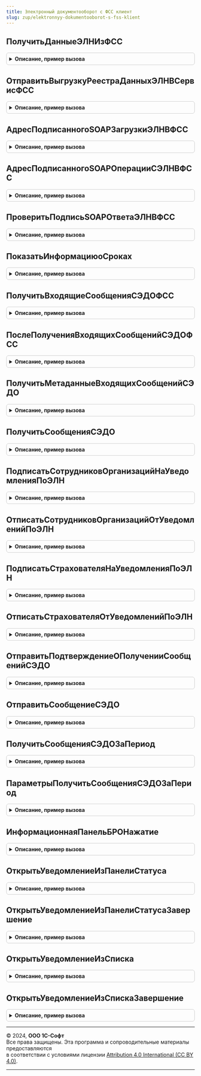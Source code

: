 ```yaml
---
title: Электронный документооборот с ФСС клиент
slug: zup/elektronnyy-dokumentooborot-s-fss-klient
---
```



## ПолучитьДанныеЭЛНИзФСС
<details style="margin: 1em 0; padding: 0.5em; border: 1px solid #ccc; border-radius: 6px;">

<summary style="font-weight: bold; cursor: pointer;">Описание, пример вызова</summary>

```bsl

// Получение от веб-сервису СФР и расшифровка, проверка подписи листка нетрудоспособности.
//
// Параметры:
//  ВыполняемоеОповещение       - ОписаниеОповещения - описание процедуры, принимающей результат.
//    Результат                            - Структура:
//      * ПодписьВалидна                     - Булево - результат проверки подписи.
//      * АдресРасшифрованногоОтветаSOAP     - Строка - адрес во временном хранилище незашифрованного ответа SOAP от веб-сервиса СФР.
//                                         - Неопределено - при ошибке.
//
//  ЗапросДляПолученияЭЛН - Структура:
//    * Организация                - СправочникСсылка.Организации - организация, сертификатом которой для ФСС подписывать.
//    * РегистрационныйНомерФСС    - Строка - регистрационный номер СФР или регистрационный номер ФСС организации.
//    * ЭтоРегистрационныйНомерСФР - Булево или Неопределено - необязательный ключ, указывает на передачу в ключе
//                                   "РегистрационныйНомерФСС" регистрационного номера СФР.
//    * ТекстXML                   - Строка - XML запроса SOAP операции с листком нетрудоспособности без подписи.
//
Процедура ПолучитьДанныеЭЛНИзФСС(ВыполняемоеОповещение, ЗапросДляПолученияЭЛН) Экспорт
```

Пример вызова
```bsl
ЭлектронныйДокументооборотСФССКлиент.ПолучитьДанныеЭЛНИзФСС(ВыполняемоеОповещение, ЗапросДляПолученияЭЛН) 
```
</details>

## ОтправитьВыгрузкуРеестраДанныхЭЛНВСервисФСС
<details style="margin: 1em 0; padding: 0.5em; border: 1px solid #ccc; border-radius: 6px;">

<summary style="font-weight: bold; cursor: pointer;">Описание, пример вызова</summary>

```bsl

// Подписание, шифрование, отправка на веб-сервису ФСС реестра электронных листков нетрудоспособности и получение результатов.
//
// Параметры:
//  ВыполняемоеОповещение   - ОписаниеОповещения - описание процедуры, принимающей результат.
//    Результат                            - Структура:
//      * ПодписьВалидна                     - Булево - результат проверки подписи.
//      * АдресРасшифрованногоОтветаSOAP     - Строка - адрес во временном хранилище незашифрованного ответа SOAP от веб-сервиса ФСС.
//                                         - Неопределено - при ошибке.
//
//  ВыгрузкаРеестраДанныхЭЛН - Структура:
//    * Организация             - СправочникСсылка.Организации - организация, сертификатом которой для ФСС подписывать.
//    * РегистрационныйНомерФСС - Строка - регистрационный номер организации в ФСС.
//    * ТекстXML                - Строка - XML выгрузки реестра ЭЛН.
//
Процедура ОтправитьВыгрузкуРеестраДанныхЭЛНВСервисФСС( Экспорт
```

Пример вызова
```bsl
ЭлектронныйДокументооборотСФССКлиент.ОтправитьВыгрузкуРеестраДанныхЭЛНВСервисФСС();
```
</details>

## АдресПодписанногоSOAPЗагрузкиЭЛНВФСС
<details style="margin: 1em 0; padding: 0.5em; border: 1px solid #ccc; border-radius: 6px;">

<summary style="font-weight: bold; cursor: pointer;">Описание, пример вызова</summary>

```bsl

// Устарела. Используется в составе ОтправитьВыгрузкуРеестраДанныхЭЛНВСервисФСС.
// Получение адреса подписанного, зашифрованного запроса к веб-сервису ФСС для отправки реестра листков нетрудоспособности.
//
// Параметры:
//  ВыполняемоеОповещение   - ОписаниеОповещения - описание процедуры, принимающей результат.
//    Результат               - Строка - адрес во временном хранилище подписанного или подписанного и зашифрованного запроса SOAP
//                                       к веб-сервису ФСС.
//                              Неопределено - при ошибке.
//
//  ОрганизацияСсылка       - СправочникСсылка.Организации - организация, сертификатом которой для ФСС подписывать.
//
//  РегистрационныйНомерФСС - Строка - регистрационный номер ФСС.
//
//  ВыгрузкаЭЛН             - Строка - XML выгрузки ЭЛН.
//
//  ЗашифроватьSOAP         - Булево - если Истина, запрос будет подписан и зашифрован, иначе только подписан.
//
Процедура АдресПодписанногоSOAPЗагрузкиЭЛНВФСС( Экспорт
```

Пример вызова
```bsl
ЭлектронныйДокументооборотСФССКлиент.АдресПодписанногоSOAPЗагрузкиЭЛНВФСС();
```
</details>

## АдресПодписанногоSOAPОперацииСЭЛНВФСС
<details style="margin: 1em 0; padding: 0.5em; border: 1px solid #ccc; border-radius: 6px;">

<summary style="font-weight: bold; cursor: pointer;">Описание, пример вызова</summary>

```bsl

// Устарела. Используется в составе ПолучитьДанныеЭЛНИзФСС.
// Получение адреса подписанного, зашифрованного запроса к веб-сервису ФСС для выполнения операции с листком нетрудоспособности
// (получения ЭЛН, прекращения действия ЭЛН).
//
// Параметры:
//  ВыполняемоеОповещение       - ОписаниеОповещения - описание процедуры, принимающей результат.
//    Результат                   - Строка - адрес во временном хранилище подписанного или подписанного и зашифрованного запроса SOAP
//                                           к веб-сервису ФСС.
//                                  Неопределено - при ошибке.
//
//  ОрганизацияСсылка           - СправочникСсылка.Организации - организация, сертификатом которой для ФСС подписывать.
//
//  ВыгрузкаЗапросаОперацииСЭЛН - Строка - XML запроса SOAP операции с листком нетрудоспособности без подписи.
//
//  ЗашифроватьSOAP             - Булево - если Истина, запрос будет подписан и зашифрован, иначе только подписан.
//
Процедура АдресПодписанногоSOAPОперацииСЭЛНВФСС( Экспорт
```

Пример вызова
```bsl
ЭлектронныйДокументооборотСФССКлиент.АдресПодписанногоSOAPОперацииСЭЛНВФСС();
```
</details>

## ПроверитьПодписьSOAPОтветаЭЛНВФСС
<details style="margin: 1em 0; padding: 0.5em; border: 1px solid #ccc; border-radius: 6px;">

<summary style="font-weight: bold; cursor: pointer;">Описание, пример вызова</summary>

```bsl

// Устарела. Используется в составе ПолучитьДанныеЭЛНИзФСС и ОтправитьВыгрузкуРеестраДанныхЭЛНВСервисФСС.
// Получение адреса расшифрованного ответа веб-сервиса ФСС на запрос операции с листком нетрудоспособности, а также результатов
// проверки подписи ответа.
//
// Параметры:
//  ВыполняемоеОповещение                - ОписаниеОповещения - описание процедуры, принимающей результат.
//    Результат                            - Структура:
//      * ПодписьВалидна                     - Булево - результат проверки подписи.
//      * АдресРасшифрованногоОтветаSOAP     - Строка - адрес во временном хранилище незашифрованного ответа SOAP от веб-сервиса ФСС.
//                                         - Неопределено - при ошибке.
//
//  ОрганизацияСсылка                    - СправочникСсылка.Организации - организация, сертификатом которой для ФСС расшифровывать.
//
//  АдресПодписанногоОтветаSOAP          - Строка - адрес во временном хранилище SOAP подписанного или подписанного и зашифрованного
//                                                  ответа SOAP от веб-сервиса ФСС.
//
//  РасшифроватьSOAP                     - Булево - если Истина, будет выполнена дешифрация и проверка подписи, иначе только проверка
//                                                  подписи.
//
Процедура ПроверитьПодписьSOAPОтветаЭЛНВФСС( Экспорт
```

Пример вызова
```bsl
ЭлектронныйДокументооборотСФССКлиент.ПроверитьПодписьSOAPОтветаЭЛНВФСС();
```
</details>

## ПоказатьИнформациюоСроках
<details style="margin: 1em 0; padding: 0.5em; border: 1px solid #ccc; border-radius: 6px;">

<summary style="font-weight: bold; cursor: pointer;">Описание, пример вызова</summary>

```bsl

Процедура ПоказатьИнформациюоСроках() Экспорт
```

Пример вызова
```bsl
ЭлектронныйДокументооборотСФССКлиент.ПоказатьИнформациюоСроках() 
```
</details>

## ПолучитьВходящиеСообщенияСЭДОФСС
<details style="margin: 1em 0; padding: 0.5em; border: 1px solid #ccc; border-radius: 6px;">

<summary style="font-weight: bold; cursor: pointer;">Описание, пример вызова</summary>

```bsl

// Получает данные входящих сообщений СЭДО ФСС.
// Параметры:
//  ОповещениеОбратногоВызова       - ОписаниеОповещения - описание процедуры, принимающей результат:
//    Результат                     -  Структура:
//      * БылиОшибки           - Булево - если Истина, то при выполнении операции возникали ошибки.
//      * ОшибкиПоОрганизациям - Соответствие - возвращаются массивы описаний ошибок в разрезе по организациям.
//      * ДанныеСообщенийПоОрганизациям - Соответствие - ключ соответствия организация, значение - массив структур с полями:
//        * Идентификатор           - Строка - идентификатор сообщения.
//        * Тип                     - Число  - тип сообщения согласно спецификации.
//        * Получатель              - Строка - идентификатор получателя.
//        * ТребуетсяПодтверждение  - Булево - требуется подтверждение о прочтении сообщения.
//        * Содержимое              - Строка - текстовое содержимое сообщения.
//        * Новое                   - Булево - признак того, что это это новое сообщение, данные которого ещё не были загружены.
//        * РегистрационныйНомерСФР - Строка - регистрационный номер СФР организации страхователя.
//      * РезультатыПоОрганизациям - Соответствие - ключ соответствия организация, значение - массив структур с полями:
//        * Выполнено            - Булево - признак успешного выполнения операции.
//        * ОписаниеОшибки       - Строка - содержит описание ошибки в случае, если Выполнено установлено в Ложь.
//        * ДанныеСообщения      - Структура - см. описание структуры ДанныеСообщенийПоОрганизациям.
//        * Идентификатор        - Строка - идентификатор сообщения.
//  Организации                     - Массив - массив организаций, по которым нужно получить сообщения.
//  ЗадаватьВопросОТестовомСервере  - Булево.
//  ПоказыватьДлительнуюОперацию    - Булево.
//  ТипВзаимодействия               - Число - Неопределено или 2 - обмен для страхователя, 3 - для организации (МЧД).
//
Процедура ПолучитьВходящиеСообщенияСЭДОФСС( Экспорт
```

Пример вызова
```bsl
ЭлектронныйДокументооборотСФССКлиент.ПолучитьВходящиеСообщенияСЭДОФСС();
```
</details>

## ПослеПолученияВходящихСообщенийСЭДОФСС
<details style="margin: 1em 0; padding: 0.5em; border: 1px solid #ccc; border-radius: 6px;">

<summary style="font-weight: bold; cursor: pointer;">Описание, пример вызова</summary>

```bsl

Процедура ПослеПолученияВходящихСообщенийСЭДОФСС(Результат, ПараметрыОбработчика) Экспорт
```

Пример вызова
```bsl
ЭлектронныйДокументооборотСФССКлиент.ПослеПолученияВходящихСообщенийСЭДОФСС(Результат, ПараметрыОбработчика) 
```
</details>

## ПолучитьМетаданныеВходящихСообщенийСЭДО
<details style="margin: 1em 0; padding: 0.5em; border: 1px solid #ccc; border-radius: 6px;">

<summary style="font-weight: bold; cursor: pointer;">Описание, пример вызова</summary>

```bsl

// Получает список входящих сообщений для организаций-страхователей с сервера СЭДО ФСС.
//
// Параметры:
//  ОповещениеОбратногоВызова       - ОписаниеОповещения - описание процедуры, принимающей результат.
//    Результат                            - Структура:
//      * Выполнено         - Булево - признак успешного выполнения операции.
//      * ОписаниеОшибки    - Строка - содержит описание ошибки в случае, если Выполнено установлено в Ложь.
//      * ДанныеСообщенийПоОрганизациям   - Соответствие - соответствие организаций данным сообщений.
//        * Ключ     - СправочникСсылка.Организации - организация, для который были получены данные сообщений.
//        * Значение - Массив - массив структур с данными сообщений:
//          * Идентификатор          - Строка - идентификатор сообщения.
//          * Тип                    - Число  - тип сообщения согласно спецификации.
//          * Получатель             - Строка - идентификатор получателя.
//          * ТребуетсяПодтверждение - Булево - требуется подтверждение о прочтении сообщения.
//          * Новое                  - Булево - признак того, что это новое сообщение, данные которого ещё не были загружены.
//          * РегистрационныйНомерСФР - Строка - регистрационный номер СФР организации страхователя.
//  Организации     - Массив - список организаций, для которых будет запрошен список сообщений.
//  ДатаСообщений  - Дата - дата, за которую будет возвращен список входящих сообщений.
//
Процедура ПолучитьМетаданныеВходящихСообщенийСЭДО(ОповещениеОбратногоВызова, Экспорт
```

Пример вызова
```bsl
ЭлектронныйДокументооборотСФССКлиент.ПолучитьМетаданныеВходящихСообщенийСЭДО(ОповещениеОбратногоВызова, );
```
</details>

## ПолучитьСообщенияСЭДО
<details style="margin: 1em 0; padding: 0.5em; border: 1px solid #ccc; border-radius: 6px;">

<summary style="font-weight: bold; cursor: pointer;">Описание, пример вызова</summary>

```bsl

// Получает содержимое входящих сообщений для страхователя с сервера СЭДО ФСС.
//
// Параметры:
//  ОповещениеОбратногоВызова        - ОписаниеОповещения - описание процедуры, принимающей результат:
//    Результат  - Структура:
//      * БылиОшибки           - Булево - если Истина, то при выполнении операции возникали ошибки.
//      * Ошибки               - Массив - содержит описание ошибки в случае, если Выполнено установлено в Ложь.
//      * ДанныеСообщений   - Массив - массив структур с данными сообщений:
//          * Идентификатор           - Строка - идентификатор сообщения.
//          * Тип                     - Число - тип сообщения согласно спецификации.
//          * Получатель              - Строка - идентификатор получателя.
//          * Содержимое              - Строка - текстовое содержимое сообщения.
//          * ТребуетсяПодтверждение  - Булево - требуется подтверждение о прочтении сообщения
//          * РегистрационныйНомерСФР - Строка - регистрационный номер СФР организации страхователя.
//      * РезультатыПолучения    - Массив - массив структур с полями:
//          * Выполнено            - Булево - признак успешного выполнения операции.
//          * ОписаниеОшибки       - Строка - содержит описание ошибки в случае, если Выполнено установлено в Ложь.
//          * ДанныеСообщения      - Структура - см. описание структуры ДанныеСообщений.
//          * Идентификатор        - Строка - идентификатор сообщения.
//  Организация                      - СправочникСсылка.Организации - организация страхователь.
//  Идентификаторы                   - Массив - массив строковых идентификаторов сообщений, которые требуется получить.
//  ОткрыватьФормуДлительнойОперации - Булево
//  ЗадаватьВопросОТестовомСервере   - Булево
//  ТипыВзаимодействий               - Массив - типы взаимодействий по идентификаторам сообщений
//                                              при значении Неопределено берутся типы взаимодействия по умолчанию
//                                              ДокументооборотСФССКлиентСервер.ТипВзаимодействияСтраховательСЭДО(),
//                                              для МЧД использовать тип взаимодействия
//                                              ДокументооборотСФССКлиентСервер.ТипВзаимодействияОрганизацияСЭДО().
//
Процедура ПолучитьСообщенияСЭДО( Экспорт
```

Пример вызова
```bsl
ЭлектронныйДокументооборотСФССКлиент.ПолучитьСообщенияСЭДО();
```
</details>

## ПодписатьСотрудниковОрганизацийНаУведомленияПоЭЛН
<details style="margin: 1em 0; padding: 0.5em; border: 1px solid #ccc; border-radius: 6px;">

<summary style="font-weight: bold; cursor: pointer;">Описание, пример вызова</summary>

```bsl

// Подписывает сотрудников на уведомления об изменении статусов ЭЛН в ФСС.
// Параметры:
//  ОповещениеОбратногоВызова       - ОписаниеОповещения - описание процедуры, принимающей результат:
//    Результат                     -  Структура:
//      * БылиОшибки           - Булево - если Истина, то при выполнении операции возникали ошибки.
//      * Ошибки               - Массив - содержит описания ошибок.
//      * РезультатыОперации   - Соответствие - результаты операции в разрезе организаций. Поля значения:
//         * Выполнено            - Булево - признак успешного выполнения операции.
//         * ОписаниеОшибки       - Строка - содержит описание ошибки в случае, если Выполнено установлено в Ложь.
//         * ИдентификаторЗапроса - Строка - идентификатор отправленного запроса.
//  СНИЛСыСотрудниковОрганизаций - Соответствие - СНИЛСы сотрудников в разрезе организаций.
//    * Ключ     - СправочникСсылка.Организации - организация.
//    * Значение - Массив - массив строк со СНИЛС сотрудников, значения СНИЛС должны содержать только цифры.
//  ПринудительноОткрепить - Булево - признак принудительно открепления сотрудников от предыдущего работодателя.
//
Процедура ПодписатьСотрудниковОрганизацийНаУведомленияПоЭЛН(ОповещениеОбратногоВызова, Экспорт
```

Пример вызова
```bsl
ЭлектронныйДокументооборотСФССКлиент.ПодписатьСотрудниковОрганизацийНаУведомленияПоЭЛН(ОповещениеОбратногоВызова, );
```
</details>

## ОтписатьСотрудниковОрганизацийОтУведомленийПоЭЛН
<details style="margin: 1em 0; padding: 0.5em; border: 1px solid #ccc; border-radius: 6px;">

<summary style="font-weight: bold; cursor: pointer;">Описание, пример вызова</summary>

```bsl

// Отписывает сотрудников от уведомлений об изменении статусов ЭЛН в ФСС.
// Параметры:
//  ОповещениеОбратногоВызова       - ОписаниеОповещения - описание процедуры, принимающей результат:
//    Результат                     -  Структура:
//      * БылиОшибки           - Булево - если Истина, то при выполнении операции возникали ошибки.
//      * Ошибки               - Массив - содержит описания ошибок.
//      * РезультатыОперации   - Соответствие - результаты операции в разрезе организаций. Поля значения:
//         * Выполнено            - Булево - признак успешного выполнения операции.
//         * ОписаниеОшибки       - Строка - содержит описание ошибки в случае, если Выполнено установлено в Ложь.
//         * ИдентификаторЗапроса - Строка - идентификатор отправленного запроса.
//  СНИЛСыСотрудниковОрганизаций - Соответствие - СНИЛСы сотрудников в разрезе организаций.
//    * Ключ     - СправочникСсылка.Организации - организация.
//    * Значение - Массив - массив строк со СНИЛС сотрудников, значения СНИЛС должны содержать только цифры.
//
Процедура ОтписатьСотрудниковОрганизацийОтУведомленийПоЭЛН(ОповещениеОбратногоВызова, Экспорт
```

Пример вызова
```bsl
ЭлектронныйДокументооборотСФССКлиент.ОтписатьСотрудниковОрганизацийОтУведомленийПоЭЛН(ОповещениеОбратногоВызова, );
```
</details>

## ПодписатьСтрахователяНаУведомленияПоЭЛН
<details style="margin: 1em 0; padding: 0.5em; border: 1px solid #ccc; border-radius: 6px;">

<summary style="font-weight: bold; cursor: pointer;">Описание, пример вызова</summary>

```bsl

// Подписывает страхователя на уведомления об изменения статусов ЭЛН в ФСС.
// Для получения уведомлений требуется также подписка сотрудников (см. ПодписатьСотрудниковНаУведомленияПоЭЛН).
// Параметры:
//  ОповещениеОбратногоВызова       - ОписаниеОповещения - описание процедуры, принимающей результат:
//    Результат                     -  Структура:
//      * Выполнено            - Булево - признак успешного выполнения операции.
//      * ОписаниеОшибки       - Строка - содержит описание ошибки в случае, если Выполнено установлено в Ложь.
//      * ИдентификаторЗапроса - Строка - идентификатор отправленного запроса.
//  Организация             - СправочникСсылка.Организации - организация страхователь.
//
Процедура ПодписатьСтрахователяНаУведомленияПоЭЛН(ОповещениеОбратногоВызова, Экспорт
```

Пример вызова
```bsl
ЭлектронныйДокументооборотСФССКлиент.ПодписатьСтрахователяНаУведомленияПоЭЛН(ОповещениеОбратногоВызова, );
```
</details>

## ОтписатьСтрахователяОтУведомленийПоЭЛН
<details style="margin: 1em 0; padding: 0.5em; border: 1px solid #ccc; border-radius: 6px;">

<summary style="font-weight: bold; cursor: pointer;">Описание, пример вызова</summary>

```bsl

// Отписывает страхователя от уведомлений об изменении статусов ЭЛН в ФСС.
// Параметры:
//  ОповещениеОбратногоВызова       - ОписаниеОповещения - описание процедуры, принимающей результат:
//    Результат                     -  Структура:
//      * Выполнено            - Булево - признак успешного выполнения операции.
//      * ОписаниеОшибки       - Строка - содержит описание ошибки в случае, если Выполнено установлено в Ложь.
//      * ИдентификаторЗапроса - Строка - идентификатор отправленного запроса.
//  Организация             - СправочникСсылка.Организации - организация страхователь.
//
Процедура ОтписатьСтрахователяОтУведомленийПоЭЛН(ОповещениеОбратногоВызова, Экспорт
```

Пример вызова
```bsl
ЭлектронныйДокументооборотСФССКлиент.ОтписатьСтрахователяОтУведомленийПоЭЛН(ОповещениеОбратногоВызова, );
```
</details>

## ОтправитьПодтверждениеОПолученииСообщенийСЭДО
<details style="margin: 1em 0; padding: 0.5em; border: 1px solid #ccc; border-radius: 6px;">

<summary style="font-weight: bold; cursor: pointer;">Описание, пример вызова</summary>

```bsl

// Отправляет подтверждение о получении сообщений на сервер СЭДО ФСС.
//
// Параметры:
//  ОповещениеОбратногоВызова       - ОписаниеОповещения - описание процедуры, принимающей результат:
//    Результат  - Структура:
//      * Выполнено           - Булево - признак успешного выполнения операции.
//      * ОписаниеОшибки      - Строка - содержит описание ошибки в случае, если Выполнено установлено в Ложь.
//      * ИдентификаторЗапроса - Строка - идентификатор отправленного запроса.
//  Организация             - СправочникСсылка.Организации - организация страхователь.
//  ИдентификаторыСообщений  - Массив, Строка, УникальныйИдентификатор - идентификаторы сообщений, на которые будет отправлено подтверждение.
//  ПослеОтправкиПолучитьВходящие - Булево - если Истина, то после отправки подтверждений будут получены входящие сообщения.
//
Процедура ОтправитьПодтверждениеОПолученииСообщенийСЭДО(ОповещениеОбратногоВызова, Экспорт
```

Пример вызова
```bsl
ЭлектронныйДокументооборотСФССКлиент.ОтправитьПодтверждениеОПолученииСообщенийСЭДО(ОповещениеОбратногоВызова, );
```
</details>

## ОтправитьСообщениеСЭДО
<details style="margin: 1em 0; padding: 0.5em; border: 1px solid #ccc; border-radius: 6px;">

<summary style="font-weight: bold; cursor: pointer;">Описание, пример вызова</summary>

```bsl

// Отправляет произвольное сообщение на сервер СЭДО ФСС.
//
// Параметры:
//  ОповещениеОбратногоВызова - ОписаниеОповещения - описание процедуры, принимающей результат:
//    Результат                    - Структура:
//      * Выполнено            - Булево - признак успешного выполнения операции.
//      * ОписаниеОшибки       - Строка - содержит описание ошибки в случае, если Выполнено установлено в Ложь.
//      * ИдентификаторЗапроса - Строка - идентификатор отправленного запроса.
//      * ИдентификаторПакета  - Строка - идентификатор отправленного пакета (пустая строка при отправке напрямую).
//      * ОбменЧерезОператора  - Булево.
//  ПараметрыСообщения             - Структура - параметры отправки сообщения со структурой, как формируется функцией
//                                               "ЭлектронныйДокументооборотСФСС.ПараметрыОтправитьСообщениеСЭДО"
//  ЗадаватьВопросОТестовомСервере - Булево    - показывать вопрос, если установлен тестовый режим,
//                                               по умолчанию Истина, в случае серии вызовов для непервого вызова
//                                               стоит задавать Ложь.
//
Процедура ОтправитьСообщениеСЭДО( Экспорт
```

Пример вызова
```bsl
ЭлектронныйДокументооборотСФССКлиент.ОтправитьСообщениеСЭДО();
```
</details>

## ПолучитьСообщенияСЭДОЗаПериод
<details style="margin: 1em 0; padding: 0.5em; border: 1px solid #ccc; border-radius: 6px;">

<summary style="font-weight: bold; cursor: pointer;">Описание, пример вызова</summary>

```bsl

// Получет сообщений СЭДО СФР за период.
// Параметры:
//  ОповещениеОбратногоВызова        - ОписаниеОповещения - описание процедуры, принимающей результат:
//    Результат  - Структура:
//      * БылиОшибки           - Булево - если Истина, то при выполнении операции возникали ошибки.
//      * Ошибки               - Массив - содержит описание ошибки в случае, если Выполнено установлено в Ложь.
//      * ДанныеСообщений   - Массив - массив структур с данными сообщений:
//          * Идентификатор          - Строка - идентификатор сообщения.
//          * Тип                    - Число - тип сообщения согласно спецификации.
//          * Получатель             - Строка - идентификатор получателя.
//          * Содержимое             - Строка - текстовое содержимое сообщения.
//          * ТребуетсяПодтверждение - Булево - требуется подтверждение о прочтении сообщения.
//      * РезультатыПолучения    - Массив - массив структур с полями:
//          * Выполнено            - Булево - признак успешного выполнения операции.
//          * ОписаниеОшибки       - Строка - содержит описание ошибки в случае, если Выполнено установлено в Ложь.
//          * ДанныеСообщения      - Структура - см. описание структуры ДанныеСообщений.
//          * Идентификатор        - Строка - идентификатор сообщения.
//  Организации                      - Массив из СправочникСсылка.Организации - организации страхователи.
//  ДатаНачала                       - Дата - дата и время начала периода.
//  ДатаОкончания                    - Дата - дата и время окончания периода.
//  ПараметрыПолучения               - Структура - см. ПараметрыПолучитьСообщенияСЭДОЗаПериод.
Процедура ПолучитьСообщенияСЭДОЗаПериод(ОповещениеОбратногоВызова, Экспорт
```

Пример вызова
```bsl
ЭлектронныйДокументооборотСФССКлиент.ПолучитьСообщенияСЭДОЗаПериод(ОповещениеОбратногоВызова, );
```
</details>

## ПараметрыПолучитьСообщенияСЭДОЗаПериод
<details style="margin: 1em 0; padding: 0.5em; border: 1px solid #ccc; border-radius: 6px;">

<summary style="font-weight: bold; cursor: pointer;">Описание, пример вызова</summary>

```bsl

// Параметры метода ПолучитьСообщенияСЭДОЗаПериод.
//
// Возвращаемое значение:
//  ОткрыватьФормуДлительнойОперации - Булево - по умолчанию Истина.
//  ЗадаватьВопросОТестовомСервере   - Булево - по умолчанию Истина.
//  ТипВзаимодействия                - Число  - тип взаимодействия с сервером СЭДО (2 - страхователь,
//                                              3 - организация, используется для МЧД).
//  СброситьСвойстваОбменаПоСЭДОЧерезОператора - Булево - по умолчанию Истина.
//  ПринудительноПовторноПолучитьСообщения - Булево - если Истина, то сообщения за период будут загружены,
//                                                    даже если у сообщения снят признак Новое.
Функция ПараметрыПолучитьСообщенияСЭДОЗаПериод() Экспорт
```

Пример вызова
```bsl
Результат = ЭлектронныйДокументооборотСФССКлиент.ПараметрыПолучитьСообщенияСЭДОЗаПериод() 
```
</details>

## ИнформационнаяПанельБРОНажатие
<details style="margin: 1em 0; padding: 0.5em; border: 1px solid #ccc; border-radius: 6px;">

<summary style="font-weight: bold; cursor: pointer;">Описание, пример вызова</summary>

```bsl

// Метод отрабатывает нажатие на элементы в информационной панели БРО для ЗУП
//
// Параметры:
//  Форма	 - УправляемаяФорма - Форма, в которой располагается элемент.
//  Ссылка	 - Строка - Значение, которое пришло в метод формы Подключаемый_ИнформационнаяПанельБРООбработкаНавигационнойСсылки
//             в парамете НавигационнаяСсылкаФорматированнойСтроки.
//  СтандартнаяОбработка - Булево - Значение, которое пришло в метод формы
//             Подключаемый_ИнформационнаяПанельБРООбработкаНавигационнойСсылки в парамете ОбработкаНавигационнойСсылки.
//
Процедура ИнформационнаяПанельБРОНажатие(Форма, Ссылка, СтандартнаяОбработка) Экспорт
```

Пример вызова
```bsl
ЭлектронныйДокументооборотСФССКлиент.ИнформационнаяПанельБРОНажатие(Форма, Ссылка, СтандартнаяОбработка) 
```
</details>

## ОткрытьУведомлениеИзПанелиСтатуса
<details style="margin: 1em 0; padding: 0.5em; border: 1px solid #ccc; border-radius: 6px;">

<summary style="font-weight: bold; cursor: pointer;">Описание, пример вызова</summary>

```bsl

Процедура ОткрытьУведомлениеИзПанелиСтатуса(Форма) Экспорт
```

Пример вызова
```bsl
ЭлектронныйДокументооборотСФССКлиент.ОткрытьУведомлениеИзПанелиСтатуса(Форма) 
```
</details>

## ОткрытьУведомлениеИзПанелиСтатусаЗавершение
<details style="margin: 1em 0; padding: 0.5em; border: 1px solid #ccc; border-radius: 6px;">

<summary style="font-weight: bold; cursor: pointer;">Описание, пример вызова</summary>

```bsl

Процедура ОткрытьУведомлениеИзПанелиСтатусаЗавершение(Результат, ДополнительныеПараметры) Экспорт
```

Пример вызова
```bsl
ЭлектронныйДокументооборотСФССКлиент.ОткрытьУведомлениеИзПанелиСтатусаЗавершение(Результат, ДополнительныеПараметры) 
```
</details>

## ОткрытьУведомлениеИзСписка
<details style="margin: 1em 0; padding: 0.5em; border: 1px solid #ccc; border-radius: 6px;">

<summary style="font-weight: bold; cursor: pointer;">Описание, пример вызова</summary>

```bsl

Процедура ОткрытьУведомлениеИзСписка(Элемент) Экспорт
```

Пример вызова
```bsl
ЭлектронныйДокументооборотСФССКлиент.ОткрытьУведомлениеИзСписка(Элемент) 
```
</details>

## ОткрытьУведомлениеИзСпискаЗавершение
<details style="margin: 1em 0; padding: 0.5em; border: 1px solid #ccc; border-radius: 6px;">

<summary style="font-weight: bold; cursor: pointer;">Описание, пример вызова</summary>

```bsl

Процедура ОткрытьУведомлениеИзСпискаЗавершение(Результат, ДополнительныеПараметры) Экспорт
```

Пример вызова
```bsl
ЭлектронныйДокументооборотСФССКлиент.ОткрытьУведомлениеИзСпискаЗавершение(Результат, ДополнительныеПараметры) 
```
</details>

---

© 2024, **ООО 1С-Софт**  
Все права защищены. Эта программа и сопроводительные материалы предоставляются  
в соответствии с условиями лицензии [Attribution 4.0 International (CC BY 4.0)](https://creativecommons.org/licenses/by/4.0/legalcode).

---

